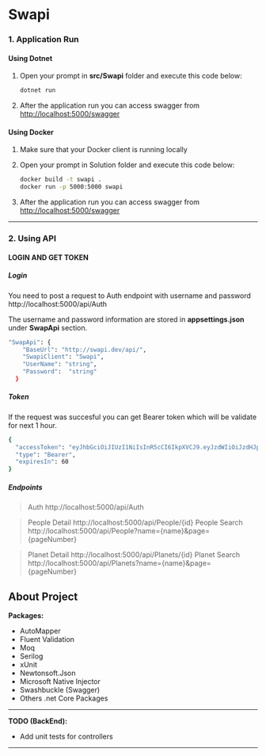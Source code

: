 # Swapi


### 1. Application Run

#### **Using Dotnet**

1) Open your prompt in <b>src/Swapi</b> folder and execute this code below:

    ```sh
    dotnet run
    ```

2) After the application run you can access swagger from  <http://localhost:5000/swagger>

#### **Using Docker**

1) Make sure that your Docker client is running locally
2) Open your prompt in Solution folder and execute this code below:

    ```sh
    docker build -t swapi .
    docker run -p 5000:5000 swapi
    ```
3) After the application run you can access swagger from  <http://localhost:5000/swagger>


- - - -

### 2. Using API

#### LOGIN AND GET TOKEN

##### **Login**

You need to post a request to Auth endpoint with username and password
http://localhost:5000/api/Auth

The username and password information are stored in <b>appsettings.json</b> under <b>SwapApi</b> section.


```sh
"SwapApi": {
    "BaseUrl": "http://swapi.dev/api/",
    "SwapiClient": "Swapi",
    "UserName": "string",
    "Password":  "string"
  }
````

##### **Token**

If the request was succesful you can get Bearer token which will be validate for next 1 hour.

```sh
{
  "accessToken": "eyJhbGciOiJIUzI1NiIsInR5cCI6IkpXVCJ9.eyJzdWIiOiJzdHJpbmciLCJqdGkiOiJjODk3OWNkMy00MWMxLTRhOGEtYjFkNS01MjZiNjdjNDk5MWUiLCJpYXQiOiIwMy8yMy8yMDIxIDEzOjUxOjEzIiwibmJmIjoxNjE2NTA3NDczLCJleHAiOjE2MTY1MTEwNzMsImlzcyI6ImxvY2FsaG9zdCIsImF1ZCI6IlRlc3QgVXNlciJ9.oNXJRNKDLbPkD361Q7CdLdQ9j5ie197Zg76fM_7YmSo",
  "type": "Bearer",
  "expiresIn": 60
}
````

##### **Endpoints**

> Auth http://localhost:5000/api/Auth

> People Detail http://localhost:5000/api/People/{id}
> People Search http://localhost:5000/api/People?name={name}&page={pageNumber}

> Planet Detail http://localhost:5000/api/Planets/{id}
> Planet Search http://localhost:5000/api/Planets?name={name}&page={pageNumber}

## About Project

**Packages:**

* AutoMapper
* Fluent Validation
* Moq
* Serilog
* xUnit
* Newtonsoft.Json
* Microsoft Native Injector
* Swashbuckle (Swagger)
* Others .net Core Packages

- - - -

**TODO (BackEnd):**

* Add unit tests for controllers

- - - -
